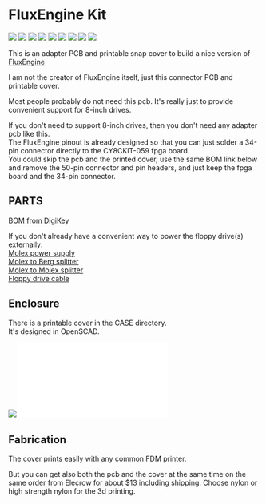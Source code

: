 # FluxEngine Kit

![](PCB/out/FluxEngine_Hat.cvr.1.jpg)
![](PCB/out/FluxEngine_Hat.cvr.2.jpg)
![](PCB/out/FluxEngine_Hat.jpg)
![](PCB/out/FluxEngine_Hat.2.jpg)
![](PCB/out/FluxEngine_Hat.3.jpg)
![](PCB/out/FluxEngine_Hat.4.jpg)
![](PCB/out/FluxEngine_Hat.top.jpg)
![](PCB/out/FluxEngine_Hat.bottom.jpg)
![](PCB/out/FluxEngine_Hat.svg)

This is an adapter PCB and printable snap cover to build a nice version of [FluxEngine](http://cowlark.com/fluxengine/)

I am not the creator of FluxEngine itself, just this connector PCB and printable cover.

Most people probably do not need this pcb. It's really just to provide convenient support for 8-inch drives.

If you don't need to support 8-inch drives, then you don't need any adapter pcb like this.  
The FluxEngine pinout is already designed so that you can just solder a 34-pin connector directly to the CY8CKIT-059 fpga board.  
You could skip the pcb and the printed cover, use the same BOM link below and remove the 50-pin connector and pin headers, and just keep the fpga board and the 34-pin connector.

## PARTS
[BOM from DigiKey](https://www.digikey.com/short/r214w4b0)  

If you don't already have a convenient way to power the floppy drive(s) externally:  
[Molex power supply](https://amazon.com/dp/B000MGG6SC)  
[Molex to Berg splitter](https://amazon.com/dp/B0002J1KW6)  
[Molex to Molex splitter](https://amazon.com/dp/B00007JO36)  
[Floppy drive cable](https://amazon.com/dp/B07KDJTMGP)  

## Enclosure

There is a printable cover in the CASE directory.  
It's designed in OpenSCAD.

![](CASE/out/FluxEngine_Case.jpg)
![](CASE/out/FluxEngine_Case.stl)

## Fabrication

The cover prints easily with any common FDM printer.

But you can get also both the pcb and the cover at the same time on the same order from Elecrow for about $13 including shipping.   Choose nylon or high strength nylon for the 3d printing.

